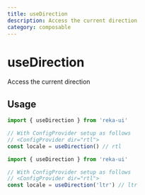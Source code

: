 ```yaml
---
title: useDirection
description: Access the current direction
category: composable
---
```


# useDirection

<Description>
Access the current direction
</Description>

## Usage

```ts
import { useDirection } from 'reka-ui'

// With ConfigProvider setup as follows
// <ConfigProvider dir="rtl">
const locale = useDirection() // rtl
```

```ts
import { useDirection } from 'reka-ui'

// With ConfigProvider setup as follows
// <ConfigProvider dir="rtl">
const locale = useDirection('ltr') // ltr
```
